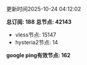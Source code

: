更新时间2025-10-24 04:12:02

**总订阅: 188**
**总节点: 42143**
- vless节点: 15147
- hysteria2节点: 14

**google ping有效节点: 162**
